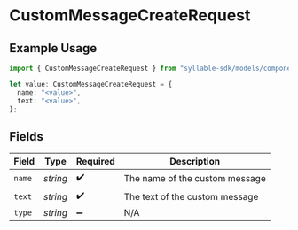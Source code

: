 # CustomMessageCreateRequest

## Example Usage

```typescript
import { CustomMessageCreateRequest } from "syllable-sdk/models/components";

let value: CustomMessageCreateRequest = {
  name: "<value>",
  text: "<value>",
};
```

## Fields

| Field                          | Type                           | Required                       | Description                    |
| ------------------------------ | ------------------------------ | ------------------------------ | ------------------------------ |
| `name`                         | *string*                       | :heavy_check_mark:             | The name of the custom message |
| `text`                         | *string*                       | :heavy_check_mark:             | The text of the custom message |
| `type`                         | *string*                       | :heavy_minus_sign:             | N/A                            |